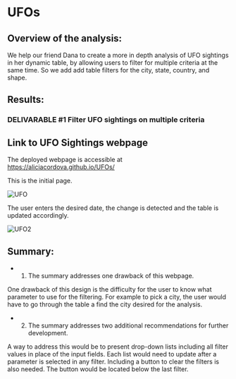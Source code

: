 # UFOs

## Overview of the analysis:

We help our friend Dana to create a more in depth analysis of UFO sightings in her dynamic table, by allowing users to filter for multiple criteria at the same time. So we add add table filters for the city, state, country, and shape.

## Results:

### DELIVARABLE #1 Filter UFO sightings on multiple criteria 

##  Link to UFO Sightings webpage

The deployed webpage is accessible at https://aliciacordova.github.io/UFOs/ 

This is the initial page. 

![UFO](https://user-images.githubusercontent.com/87447639/138559234-35881d1e-d9b5-48a8-928b-7f266fce8545.PNG)


The user enters the desired date, the change is detected and the table is updated accordingly.

![UFO2](https://user-images.githubusercontent.com/87447639/138559236-e4bf9fcc-58d9-4d50-9a20-cde81efbc629.PNG)


 ## Summary:
- 1. The summary addresses one drawback of this webpage.

One drawback of this design is the difficulty for the user to know what parameter to use for the filtering. For example to pick a city, the user would have to go through the table a find the city desired for the analysis.

- 2. The summary addresses two additional recommendations for further development. 

A way to address this would be to present drop-down lists including all filter values in place of the input fields. Each list would need to update after a parameter is selected in any filter. 
Including a button to clear the filters is also needed. The button would be located below the last filter.
